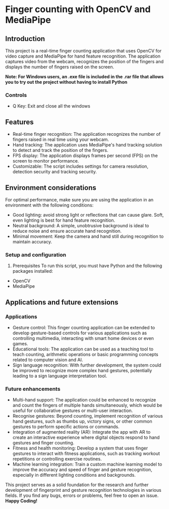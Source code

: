 # Finger counting with OpenCV and MediaPipe

## Introduction
This project is a real-time finger counting application that uses OpenCV for video capture and MediaPipe for hand feature recognition. The application captures video from the webcam, recognizes the position of the fingers and displays the number of fingers raised on the screen.

**Note: For Windows users, an .exe file is included in the .rar file that allows you to try out the project without having to install Python**

### Controls
- Q Key: Exit and close all the windows 

## Features
- Real-time finger recognition: The application recognizes the number of fingers raised in real time using your webcam.
- Hand tracking: The application uses MediaPipe's hand tracking solution to detect and track the position of the fingers.
- FPS display: The application displays frames per second (FPS) on the screen to monitor performance.
- Customizable: The script includes settings for camera resolution, detection security and tracking security.

## Environment considerations
For optimal performance, make sure you are using the application in an environment with the following conditions:

- Good lighting: avoid strong light or reflections that can cause glare. Soft, even lighting is best for hand feature recognition.
- Neutral background: A simple, unobtrusive background is ideal to reduce noise and ensure accurate hand recognition.
- Minimal movement: Keep the camera and hand still during recognition to maintain accuracy.

### Setup and configuration
1. Prerequisites
To run this script, you must have Python and the following packages installed:
- OpenCV
- MediaPipe

## Applications and future extensions

### Applications
- Gesture control: This finger counting application can be extended to develop gesture-based controls for various applications such as controlling multimedia, interacting with smart home devices or even games.
- Educational tools: The application can be used as a teaching tool to teach counting, arithmetic operations or basic programming concepts related to computer vision and AI.
- Sign language recognition: With further development, the system could be improved to recognize more complex hand gestures, potentially leading to a sign language interpretation tool.

### Future enhancements
- Multi-hand support: The application could be enhanced to recognize and count the fingers of multiple hands simultaneously, which would be useful for collaborative gestures or multi-user interaction.
- Recognise gestures: Beyond counting, implement recognition of various hand gestures, such as thumbs up, victory signs, or other common gestures to perform specific actions or commands.
- Integration of augmented reality (AR): Integrate the app with AR to create an interactive experience where digital objects respond to hand gestures and finger counting.
- Fitness and health monitoring: Develop a system that uses finger gestures to interact with fitness applications, such as tracking workout repetitions or controlling exercise routines.
- Machine learning integration: Train a custom machine learning model to improve the accuracy and speed of finger and gesture recognition, especially in different lighting conditions and backgrounds.

This project serves as a solid foundation for the research and further development of fingerprint and gesture recognition technologies in various fields. If you find any bugs, errors or problems, feel free to open an issue. **Happy Coding!**
